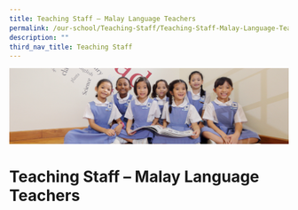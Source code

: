 ```yaml
---
title: Teaching Staff – Malay Language Teachers
permalink: /our-school/Teaching-Staff/Teaching-Staff-Malay-Language-Teachers/
description: ""
third_nav_title: Teaching Staff
---
```

![](/images/UsefulVideos.jpg)

Teaching Staff – Malay Language Teachers
========================================